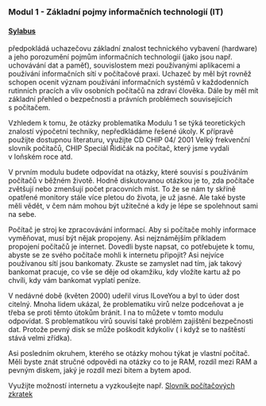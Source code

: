 ### **Modul** 1 - Základní pojmy informačních technologií (IT)

#### [Sylabus](index.php?menu=61#m1)

předpokládá uchazečovu základní znalost technického vybavení (hardware)
a jeho porozumění pojmům informačních technologií (jako jsou např.
uchovávání dat a paměť), souvislostem mezi používanými aplikacemi a
používání informačních sítí v počítačové praxi. Uchazeč by měl být
rovněž schopen ocenit význam používání informačních systémů
v každodenních rutinních pracích a vliv osobních počítačů na zdraví
člověka. Dále by měl mít základní přehled o bezpečnosti a právních
problémech souvisejících s počítačem.

Vzhledem k tomu, že otázky problematika Modulu 1 se týká teoretických
znalostí výpočetní techniky, nepředkládáme řešené úkoly. K přípravě
použijte dostupnou literaturu, využijte CD CHIP 04/ 2001 Velký
frekvenční slovník počítačů, CHIP Speciál Řidičák na počítač, který jsme
vydali v loňském roce atd.

V prvním modulu budete odpovídat na otázky, které souvisí s používáním
počítačů v běžném životě. Hodně diskutovanou otázkou je to, zda počítače
zvětšují nebo zmenšují počet pracovních míst. To že se nám ty skříně
opatřené monitory stále více pletou do života, je už jasné. Ale také
byste měli vědět, v čem nám mohou být užitečné a kdy je lépe se
spolehnout sami na sebe.

Počítač je stroj ke zpracovávání informací. Aby si počítače mohly
informace vyměňovat, musí být nějak propojeny. Asi nejznámějším
příkladem propojení počítačů je internet. Dovedli byste napsat, co
potřebujete k tomu, abyste se ze svého počítače mohli k internetu
připojit? Asi nejvíce používanou sítí jsou bankomaty. Zkuste se zamyslet
nad tím, jak takový bankomat pracuje, co vše se děje od okamžiku, kdy
vložíte kartu až po chvíli, kdy vám bankomat vyplatí peníze.

V nedávné době (květen 2000) udeřil virus ILoveYou a byl to úder dost
citelný. Mnoha lidem ukázal, že problematiku virů nelze podceňovat a je
třeba se proti těmto útokům bránit. I na to můžete v tomto modulu
odpovídat. S problematikou virů souvisí také problém zajištění
bezpečnosti dat. Protože pevný disk se může poškodit kdykoliv ( i když
se to naštěstí stává velmi zřídka).

Asi posledním okruhem, kterého se otázky mohou týkat je vlastní počítač.
Měli byste znát stručné odpovědi na otázky co to je RAM, rozdíl mezi RAM
a pevným diskem, jaký je rozdíl mezi bitem a bytem apod.

Využijte možností internetu a vyzkoušejte např. [Slovník počítačových
zkratek](http://www.datis.cdrail.cz/Black/Scripts/Zkratky/Slovnik.asp)
